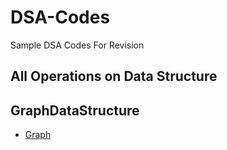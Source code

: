
# DSA-Codes

Sample DSA Codes For Revision


## All Operations on Data Structure
 






## GraphDataStructure

- [Graph](#https://github.com/neelesh67/DSA-Codes/blob/main/graph.cpp)

